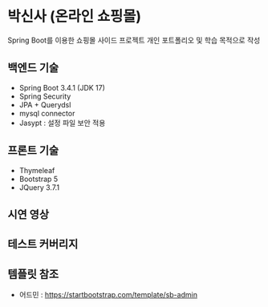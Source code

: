 # 박신사 (온라인 쇼핑몰)
Spring Boot를 이용한 쇼핑몰 사이드 프로젝트
개인 포트폴리오 및 학습 목적으로 작성

## 백엔드 기술

* Spring Boot 3.4.1 (JDK 17)
* Spring Security
* JPA + Querydsl
* mysql connector
* Jasypt : 설정 파일 보안 적용


## 프론트 기술

* Thymeleaf
* Bootstrap 5
* JQuery 3.7.1


## 시연 영상


## 테스트 커버리지


## 템플릿 참조

* 어드민 : https://startbootstrap.com/template/sb-admin




